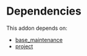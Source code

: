 # Dependencies

This addon depends on:

- [base_maintenance](https://github.com/bringout/oca-technical)
- [project](https://github.com/bringout/oca-ocb-project/tree/0112fcb0c9766c2d5bf735c19a409b3524c53336/odoo-bringout-oca-ocb-project)
